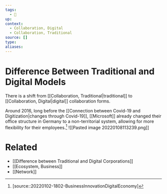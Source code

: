 ```yaml
---
tags:
  - 🎱 
up:
context:
  - Collaboration, Digital
  - Collaboration, Traditional
source: []
type:
aliases:
---
```


# Difference Between Traditional and Digital Models

There is a shift from [[Collaboration, Traditional|traditional]] to [[Collaboration, Digital|digital]] collaboration forms.

Around 2016, long before the [[Connection between Covid-19 and Digitization|changes through Covid-19]], [[Microsoft]] already changed their office structure in Germany to a non-territorial system, allowing for more flexibility for their employees.[^1]
![[Pasted image 20220108113239.png]]

# Related

- [[Difference between Traditional and Digital Corporations]]
- [[Ecosystem, Business]]
- [[Network]]

[^1]: [source::20220102-1802-BusinessInnovationDigitalEconomy]
